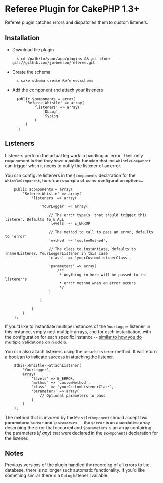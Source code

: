 # Referee Plugin for CakePHP 1.3+

Referee plugin catches errors and dispatches them to custom listeners.

## Installation

* Download the plugin

        $ cd /path/to/your/app/plugins && git clone git://github.com/joebeeson/referee.git

* Create the schema

        $ cake schema create Referee.schema

* Add the component and attach your listeners

        public $components = array(
            'Referee.Whistle' => array(
                'listeners' => array(
                    'DbLog',
                    'SysLog'
                )
            )
        );

## Listeners

Listeners perform the actual leg work in handling an error. Their only requirement is that they have a public function that the `WhistleComponent` can trigger when it needs to notify the listener of an error.

You can configure listeners in the `$components` declaration for the `WhistleComponent`, here's an example of some configuration options...

        public $components = array(
            'Referee.Whistle' => array(
                'listeners' => array(

                    'YourLogger' => array(

                        // The error type(s) that should trigger this listener. Defaults to E_ALL
                        'levels' => E_ERROR,

                        // The method to call to pass an error, defaults to 'error'
                        'method' => 'customMethod',

                        // The class to instantiate, defaults to (name)Listener, YourLoggerListener in this case
                        'class'  => 'yourCustomListenerClass',

                        'parameters' => array(
                            /**
                             * Anything in here will be passed to the listener's
                             * error method when an error occurs.
                             */
                        )

                    )

                )
            )
        );

If you'd like to instantiate multilpe instances of the `YourLogger` listener, in this instance, simply nest multiple arrays, one for each instantiation, with the configuration for each specific instance -- [similar to how you do multiple validations on models][2].

You can also attach listeners using the `attachListener` method. It will return a boolean to indicate success in attaching the listener.

        $this->Whistle->attachListener(
            'YourLogger',
            array(
                'levels' => E_ERROR,
                'method' => 'customMethod',
                'class'  => 'yourCustomListenerClass',
                'parameters' => array(
                    // Optional parameters to pass
                )
            )
        );

The method that is invoked by the `WhistleComponent` should accept two parameters: `$error` and `$parameters` -- the `$error` is an associative array describing the error that occurred and `$parameters` is an array containing the parameters (*if any*) that were declared in the `$components` declaration for the listener.

## Notes

Previous versions of the plugin handled the recording of all errors to the database, there is no longer such automatic functionality. If you'd like something similar there is a `DbLog` listener available.

  [1]: http://www.codinghorror.com/blog/2009/04/exception-driven-development.html
  [2]: http://book.cakephp.org/view/133/Multiple-Rules-per-Field
